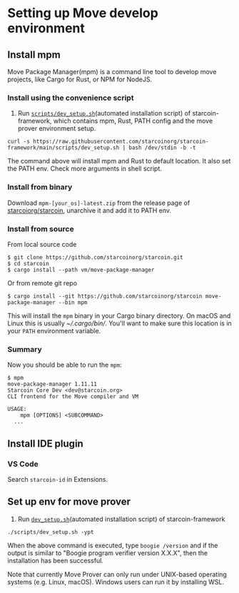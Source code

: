 # Setting up Move develop environment

## Install mpm
Move Package Manager(mpm) is a command line tool to develop move projects, like Cargo for Rust, or NPM for NodeJS.

### Install using the convenience script
1. Run [`scripts/dev_setup.sh`](https://github.com/starcoinorg/starcoin-framework/blob/main/scripts/dev_setup.sh)(automated installation script) of starcoin-framework, which contains mpm, Rust, PATH config and the move prover environment setup.
```
curl -s https://raw.githubusercontent.com/starcoinorg/starcoin-framework/main/scripts/dev_setup.sh | bash /dev/stdin -b -t
```

The command above will install mpm and Rust to default location. It also set the PATH env. Check more arguments in shell script.

### Install from binary
Download `mpm-[your_os]-latest.zip` from the release page of [starcoiorg/starcoin](https://github.com/starcoinorg/starcoin), unarchive it and add it to PATH env.

### Install from source

From local source code
```
$ git clone https://github.com/starcoinorg/starcoin.git
$ cd starcoin
$ cargo install --path vm/move-package-manager
```

Or from remote git repo
```
$ cargo install --git https://github.com/starcoinorg/starcoin move-package-manager --bin mpm
```

This will install the `mpm` binary in your Cargo binary directory. On macOS and Linux this is usually *~/.cargo/bin/*. You'll want to make sure this location is in your `PATH` environment variable.

### Summary
Now you should be able to run the `mpm`:
```
$ mpm
move-package-manager 1.11.11
Starcoin Core Dev <dev@starcoin.org>
CLI frontend for the Move compiler and VM

USAGE:
    mpm [OPTIONS] <SUBCOMMAND>
  ...
```

## Install IDE plugin

### VS Code
Search `starcoin-id` in Extensions.

## Set up env for move prover

1. Run [`dev_setup.sh`](https://github.com/starcoinorg/starcoin-framework/blob/main/scripts/dev_setup.sh)(automated installation script) of starcoin-framework
```
./scripts/dev_setup.sh -ypt
```

When the above command is executed, type `boogie /version` and if the output is similar to "Boogie program verifier version X.X.X", then the installation has been successful.

Note that currently Move Prover can only run under UNIX-based operating systems (e.g. Linux, macOS). Windows users can run it by installing WSL.
